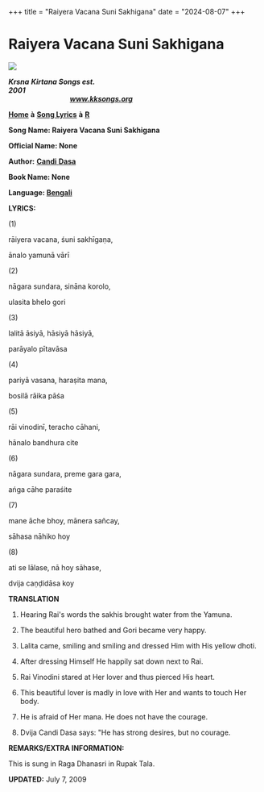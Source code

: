 +++
title = "Raiyera Vacana Suni Sakhigana"
date = "2024-08-07"
+++

# Raiyera Vacana Suni Sakhigana
**[![](http://kksongs.org/image_files/image002.jpg)](http://kksongs.org/)**

**_Krsna_** **_Kirtana Songs est. 2001_**                                                                                                                                                      **_www.kksongs.org_**

**[Home](http://kksongs.org/)** **à** **[Song Lyrics](http://kksongs.org/lyrics.html)** **à** **[R](http://kksongs.org/songs/song_r.html)**

**Song Name: Raiyera Vacana Suni Sakhigana**

**Official Name: None**

**Author:** [**Candi** **Dasa**](http://kksongs.org/authors/list/candidasa.html)

**Book Name: None**

**Language: [Bengali](http://kksongs.org/language/list/bengali.html)**

**LYRICS:**

(1)

rāiyera vacana, śuni sakhīgaṇa,

ānalo yamunā vārī

(2)

nāgara sundara, sināna korolo,

ulasita bhelo gori

(3)

lalitā āsiyā, hāsiyā hāsiyā,

parāyalo pītavāsa

(4)

pariyā vasana, haraṣita mana,

bosilā rāika pāśa

(5)

rāi vinodinī, teracho cāhani,

hānalo bandhura cite

(6)

nāgara sundara, preme gara gara,

ańga cāhe paraśite

(7)

mane āche bhoy, mānera sañcay,

sāhasa nāhiko hoy

(8)

ati se lālase, nā hoy sāhase,

dvija caṇḍidāsa koy

**TRANSLATION**

1) Hearing Rai's words the sakhis brought water from the Yamuna.

2) The beautiful hero bathed and Gori became very happy.

3) Lalita came, smiling and smiling and dressed Him with His yellow dhoti.

4) After dressing Himself He happily sat down next to Rai.

5) Rai Vinodini stared at Her lover and thus pierced His heart.

6) This beautiful lover is madly in love with Her and wants to touch Her body.

7) He is afraid of Her mana. He does not have the courage.

8) Dvija Candi Dasa says: "He has strong desires, but no courage.

**REMARKS/EXTRA INFORMATION:**

This is sung in Raga Dhanasri in Rupak Tala.

**UPDATED:** July 7, 2009